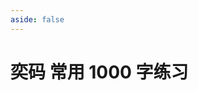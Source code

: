 ```yaml
---
aside: false
---
```

<script setup>
import Train from "@/train/HanziAnki.vue"
</script>
# 奕码 常用 1000 字练习

<Train name="easy_code" zigenJson="/grand-code/zigen.json" chaiJson="/grand-code/chaifen.json" fontClass="outi-yima"
    :range="[0,1000]" />